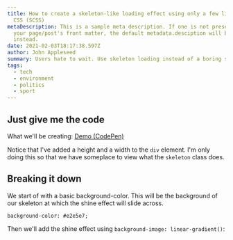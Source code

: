 ```yaml
---
title: How to create a skeleton-like loading effect using only a few lines of
  CSS (SCSS)
metaDescription: This is a sample meta description. If one is not present in
  your page/post's front matter, the default metadata.desciption will be used
  instead.
date: 2021-02-03T18:17:38.597Z
author: John Appleseed
summary: Users hate to wait. Use skeleton loading instead of a boring spinner.
tags:
  - tech
  - environment
  - politics
  - sport
---
```

## Just give me the code

What we'll be creating: [Demo (CodePen)](https://codepen.io/havardob/full/dyGGGzq)

Notice that I've added a height and a width to the `div` element. I'm only doing this so that we have someplace to view what the `skeleton` class does.

## Breaking it down

We start of with a basic background-color. This will be the background of our skeleton at which the shine effect will slide across. 

```
background-color: #e2e5e7;
```

Then we'll add the shine effect using `background-image: linear-gradient()`: